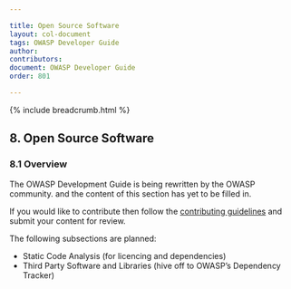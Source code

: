 ```yaml
---

title: Open Source Software
layout: col-document
tags: OWASP Developer Guide
author:
contributors:
document: OWASP Developer Guide
order: 801

---
```


{% include breadcrumb.html %}
## 8. Open Source Software

### 8.1 Overview

The OWASP Development Guide is being rewritten by the OWASP community.
and the content of this section has yet to be filled in.

If you would like to contribute then follow the 
[contributing guidelines](https://github.com/OWASP/www-project-developer-guide/blob/main/CONTRIBUTING.md)
and submit your content for review.

The following subsections are planned:

  * Static Code Analysis (for licencing and dependencies)
  * Third Party Software and Libraries (hive off to OWASP’s Dependency Tracker)
